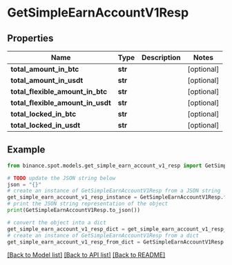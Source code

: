 # GetSimpleEarnAccountV1Resp


## Properties

Name | Type | Description | Notes
------------ | ------------- | ------------- | -------------
**total_amount_in_btc** | **str** |  | [optional] 
**total_amount_in_usdt** | **str** |  | [optional] 
**total_flexible_amount_in_btc** | **str** |  | [optional] 
**total_flexible_amount_in_usdt** | **str** |  | [optional] 
**total_locked_in_btc** | **str** |  | [optional] 
**total_locked_in_usdt** | **str** |  | [optional] 

## Example

```python
from binance.spot.models.get_simple_earn_account_v1_resp import GetSimpleEarnAccountV1Resp

# TODO update the JSON string below
json = "{}"
# create an instance of GetSimpleEarnAccountV1Resp from a JSON string
get_simple_earn_account_v1_resp_instance = GetSimpleEarnAccountV1Resp.from_json(json)
# print the JSON string representation of the object
print(GetSimpleEarnAccountV1Resp.to_json())

# convert the object into a dict
get_simple_earn_account_v1_resp_dict = get_simple_earn_account_v1_resp_instance.to_dict()
# create an instance of GetSimpleEarnAccountV1Resp from a dict
get_simple_earn_account_v1_resp_from_dict = GetSimpleEarnAccountV1Resp.from_dict(get_simple_earn_account_v1_resp_dict)
```
[[Back to Model list]](../README.md#documentation-for-models) [[Back to API list]](../README.md#documentation-for-api-endpoints) [[Back to README]](../README.md)


